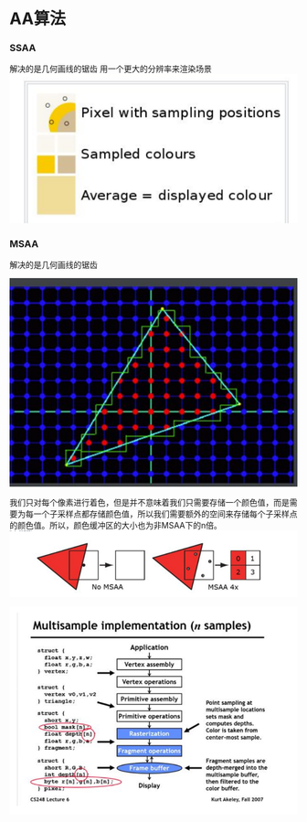 # AA算法

### SSAA 
解决的是几何画线的锯齿  用一个更大的分辨率来渲染场景
![](Img/2018-12-07-22-04-25.png)



### MSAA
解决的是几何画线的锯齿

![](Img/2018-12-07-21-44-50.png)




我们只对每个像素进行着色，但是并不意味着我们只需要存储一个颜色值，而是需要为每一个子采样点都存储颜色值，所以我们需要额外的空间来存储每个子采样点的颜色值。所以，颜色缓冲区的大小也为非MSAA下的n倍。
![](Img/2018-12-07-21-51-02.png)


![](Img/2018-12-07-21-57-58.png)

